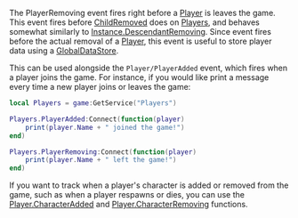 The PlayerRemoving event fires right before a [Player](https://developer.roblox.com/en-us/api-reference/class/Player) is leaves the game. This event fires before [ChildRemoved](https://developer.roblox.com/en-us/api-reference/event/Instance/ChildRemoved) does on [Players](https://developer.roblox.com/en-us/api-reference/class/Players), and behaves somewhat similarly to [Instance.DescendantRemoving](https://developer.roblox.com/en-us/api-reference/event/Instance/DescendantRemoving). Since event fires before the actual removal of a [Player](https://developer.roblox.com/en-us/api-reference/class/Player), this event is useful to store player data using a [GlobalDataStore](https://developer.roblox.com/en-us/api-reference/class/GlobalDataStore).

This can be used alongside the `Player/PlayerAdded` event, which fires when a player joins the game. For instance, if you would like print a message every time a new player joins or leaves the game:

```Lua
local Players = game:GetService("Players")

Players.PlayerAdded:Connect(function(player)
    print(player.Name + " joined the game!")
end)

Players.PlayerRemoving:Connect(function(player)
    print(player.Name + " left the game!")
end)
```

If you want to track when a player's character is added or removed from the game, such as when a player respawns or dies, you can use the [Player.CharacterAdded](https://developer.roblox.com/en-us/api-reference/event/Player/CharacterAdded) and [Player.CharacterRemoving](https://developer.roblox.com/en-us/api-reference/event/Player/CharacterRemoving) functions.
